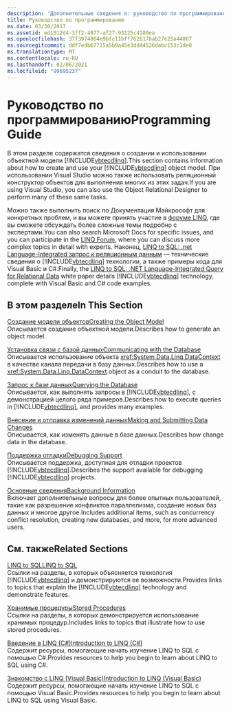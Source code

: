```yaml
---
description: 'Дополнительные сведения о: руководство по программированию'
title: Руководство по программированию
ms.date: 03/30/2017
ms.assetid: ed1012d4-3ff2-4877-af27-93125c4180ea
ms.openlocfilehash: 37f3974864e9bfc11bff762617bab27e25a44007
ms.sourcegitcommit: ddf7edb67715a5b9a45e3dd44536dabc153c1de0
ms.translationtype: MT
ms.contentlocale: ru-RU
ms.lasthandoff: 02/06/2021
ms.locfileid: "99695237"
---
```

# <a name="programming-guide"></a><span data-ttu-id="31727-103">Руководство по программированию</span><span class="sxs-lookup"><span data-stu-id="31727-103">Programming Guide</span></span>

<span data-ttu-id="31727-104">В этом разделе содержатся сведения о создании и использовании объектной модели [!INCLUDE[vbtecdlinq](../../../../../../includes/vbtecdlinq-md.md)].</span><span class="sxs-lookup"><span data-stu-id="31727-104">This section contains information about how to create and use your [!INCLUDE[vbtecdlinq](../../../../../../includes/vbtecdlinq-md.md)] object model.</span></span> <span data-ttu-id="31727-105">При использовании Visual Studio можно также использовать реляционный конструктор объектов для выполнения многих из этих задач.</span><span class="sxs-lookup"><span data-stu-id="31727-105">If you are using Visual Studio, you can also use the Object Relational Designer to perform many of these same tasks.</span></span>  
  
 <span data-ttu-id="31727-106">Можно также выполнить поиск по Документация Майкрософт для конкретных проблем, и вы можете принять участие в [форуме LINQ](https://social.msdn.microsoft.com/forums/home?forum=linqtosql), где вы сможете обсуждать более сложные темы подробно с экспертами.</span><span class="sxs-lookup"><span data-stu-id="31727-106">You can also search Microsoft Docs for specific issues, and you can participate in the [LINQ Forum](https://social.msdn.microsoft.com/forums/home?forum=linqtosql), where you can discuss more complex topics in detail with experts.</span></span> <span data-ttu-id="31727-107">Наконец, [LINQ to SQL: .net Language-Integrated запрос к реляционным данным](/previous-versions/dotnet/articles/bb425822(v=msdn.10)) — технические сведения о [!INCLUDE[vbtecdlinq](../../../../../../includes/vbtecdlinq-md.md)] технологии, а также примеры кода для Visual Basic и C#.</span><span class="sxs-lookup"><span data-stu-id="31727-107">Finally, the [LINQ to SQL: .NET Language-Integrated Query for Relational Data](/previous-versions/dotnet/articles/bb425822(v=msdn.10)) white paper details [!INCLUDE[vbtecdlinq](../../../../../../includes/vbtecdlinq-md.md)] technology, complete with Visual Basic and C# code examples.</span></span>  
  
## <a name="in-this-section"></a><span data-ttu-id="31727-108">В этом разделе</span><span class="sxs-lookup"><span data-stu-id="31727-108">In This Section</span></span>  

 [<span data-ttu-id="31727-109">Создание модели объектов</span><span class="sxs-lookup"><span data-stu-id="31727-109">Creating the Object Model</span></span>](creating-the-object-model.md)  
 <span data-ttu-id="31727-110">Описывается создание объектной модели.</span><span class="sxs-lookup"><span data-stu-id="31727-110">Describes how to generate an object model.</span></span>  
  
 [<span data-ttu-id="31727-111">Установка связи с базой данных</span><span class="sxs-lookup"><span data-stu-id="31727-111">Communicating with the Database</span></span>](communicating-with-the-database.md)  
 <span data-ttu-id="31727-112">Описывается использование объекта <xref:System.Data.Linq.DataContext> в качестве канала передачи в базу данных.</span><span class="sxs-lookup"><span data-stu-id="31727-112">Describes how to use a <xref:System.Data.Linq.DataContext> object as a conduit to the database.</span></span>  
  
 [<span data-ttu-id="31727-113">Запрос к базе данных</span><span class="sxs-lookup"><span data-stu-id="31727-113">Querying the Database</span></span>](querying-the-database.md)  
 <span data-ttu-id="31727-114">Описывается, как выполнять запросы в [!INCLUDE[vbtecdlinq](../../../../../../includes/vbtecdlinq-md.md)], с демонстрацией целого ряда примеров.</span><span class="sxs-lookup"><span data-stu-id="31727-114">Describes how to execute queries in [!INCLUDE[vbtecdlinq](../../../../../../includes/vbtecdlinq-md.md)], and provides many examples.</span></span>  
  
 [<span data-ttu-id="31727-115">Внесение и отправка изменений данных</span><span class="sxs-lookup"><span data-stu-id="31727-115">Making and Submitting Data Changes</span></span>](making-and-submitting-data-changes.md)  
 <span data-ttu-id="31727-116">Описывается, как изменять данные в базе данных.</span><span class="sxs-lookup"><span data-stu-id="31727-116">Describes how change data in the database.</span></span>  
  
 [<span data-ttu-id="31727-117">Поддержка отладки</span><span class="sxs-lookup"><span data-stu-id="31727-117">Debugging Support</span></span>](debugging-support.md)  
 <span data-ttu-id="31727-118">Описывается поддержка, доступная для отладки проектов [!INCLUDE[vbtecdlinq](../../../../../../includes/vbtecdlinq-md.md)].</span><span class="sxs-lookup"><span data-stu-id="31727-118">Describes the support available for debugging [!INCLUDE[vbtecdlinq](../../../../../../includes/vbtecdlinq-md.md)] projects.</span></span>  
  
 [<span data-ttu-id="31727-119">Основные сведения</span><span class="sxs-lookup"><span data-stu-id="31727-119">Background Information</span></span>](background-information.md)  
 <span data-ttu-id="31727-120">Включает дополнительные вопросы для более опытных пользователей, такие как разрешение конфликтов параллелизма, создание новых баз данных и многое другое.</span><span class="sxs-lookup"><span data-stu-id="31727-120">Includes additional items, such as concurrency conflict resolution, creating new databases, and more, for more advanced users.</span></span>  
  
## <a name="related-sections"></a><span data-ttu-id="31727-121">См. также</span><span class="sxs-lookup"><span data-stu-id="31727-121">Related Sections</span></span>  

 [<span data-ttu-id="31727-122">LINQ to SQL</span><span class="sxs-lookup"><span data-stu-id="31727-122">LINQ to SQL</span></span>](index.md)  
 <span data-ttu-id="31727-123">Ссылки на разделы, в которых объясняется технология [!INCLUDE[vbtecdlinq](../../../../../../includes/vbtecdlinq-md.md)] и демонстрируются ее возможности.</span><span class="sxs-lookup"><span data-stu-id="31727-123">Provides links to topics that explain the [!INCLUDE[vbtecdlinq](../../../../../../includes/vbtecdlinq-md.md)] technology and demonstrate features.</span></span>  
  
 [<span data-ttu-id="31727-124">Хранимые процедуры</span><span class="sxs-lookup"><span data-stu-id="31727-124">Stored Procedures</span></span>](stored-procedures.md)  
 <span data-ttu-id="31727-125">Ссылки на разделы, в которых демонстрируется использование хранимых процедур.</span><span class="sxs-lookup"><span data-stu-id="31727-125">Includes links to topics that illustrate how to use stored procedures.</span></span>  
  
 [<span data-ttu-id="31727-126">Введение в LINQ (C#)</span><span class="sxs-lookup"><span data-stu-id="31727-126">Introduction to LINQ (C#)</span></span>](../../../../../csharp/programming-guide/concepts/linq/index.md)  
 <span data-ttu-id="31727-127">Содержит ресурсы, помогающие начать изучение LINQ to SQL с помощью C#.</span><span class="sxs-lookup"><span data-stu-id="31727-127">Provides resources to help you begin to learn about LINQ to SQL using C#.</span></span>

 [<span data-ttu-id="31727-128">Знакомство с LINQ (Visual Basic)</span><span class="sxs-lookup"><span data-stu-id="31727-128">Introduction to LINQ (Visual Basic)</span></span>](../../../../../visual-basic/programming-guide/concepts/linq/introduction-to-linq.md)  
 <span data-ttu-id="31727-129">Содержит ресурсы, помогающие начать изучение LINQ to SQL с помощью Visual Basic.</span><span class="sxs-lookup"><span data-stu-id="31727-129">Provides resources to help you begin to learn about LINQ to SQL using Visual Basic.</span></span>

